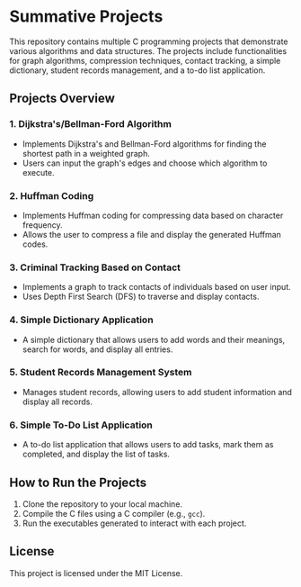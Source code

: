 # Summative Projects

This repository contains multiple C programming projects that demonstrate various algorithms and data structures. The projects include functionalities for graph algorithms, compression techniques, contact tracking, a simple dictionary, student records management, and a to-do list application.

## Projects Overview

### 1. Dijkstra's/Bellman-Ford Algorithm
- Implements Dijkstra's and Bellman-Ford algorithms for finding the shortest path in a weighted graph.
- Users can input the graph's edges and choose which algorithm to execute.

### 2. Huffman Coding
- Implements Huffman coding for compressing data based on character frequency.
- Allows the user to compress a file and display the generated Huffman codes.

### 3. Criminal Tracking Based on Contact
- Implements a graph to track contacts of individuals based on user input.
- Uses Depth First Search (DFS) to traverse and display contacts.

### 4. Simple Dictionary Application
- A simple dictionary that allows users to add words and their meanings, search for words, and display all entries.

### 5. Student Records Management System
- Manages student records, allowing users to add student information and display all records.

### 6. Simple To-Do List Application
- A to-do list application that allows users to add tasks, mark them as completed, and display the list of tasks.

## How to Run the Projects
1. Clone the repository to your local machine.
2. Compile the C files using a C compiler (e.g., `gcc`).
3. Run the executables generated to interact with each project.

## License
This project is licensed under the MIT License.
